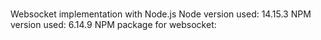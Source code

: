 ###
Websocket implementation with Node.js
Node version used: 14.15.3
NPM version used: 6.14.9
NPM package for websocket: 